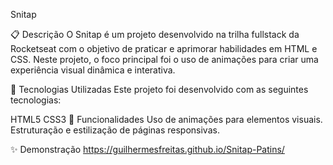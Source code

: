 Snitap

📋 Descrição
O Snitap é um projeto desenvolvido na trilha fullstack da Rocketseat com o objetivo de praticar e aprimorar habilidades em HTML e CSS. Neste projeto, o foco principal foi o uso de animações para criar uma experiência visual dinâmica e interativa.

🚀 Tecnologias Utilizadas
Este projeto foi desenvolvido com as seguintes tecnologias:

HTML5
CSS3
🔧 Funcionalidades
 Uso de animações para elementos visuais.
 Estruturação e estilização de páginas responsivas.


 ✨ Demonstração
 https://guilhermesfreitas.github.io/Snitap-Patins/
